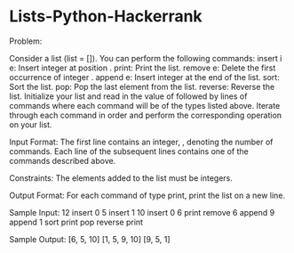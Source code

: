 # Lists-Python-Hackerrank

Problem:

Consider a list (list = []). You can perform the following commands:
insert i e: Insert integer  at position .
print: Print the list.
remove e: Delete the first occurrence of integer .
append e: Insert integer  at the end of the list.
sort: Sort the list.
pop: Pop the last element from the list.
reverse: Reverse the list.
Initialize your list and read in the value of  followed by  lines of commands where each command will be of the  types listed above. Iterate through each command in order and perform the corresponding operation on your list.

Input Format:
The first line contains an integer, , denoting the number of commands.
Each line  of the  subsequent lines contains one of the commands described above.

Constraints:
The elements added to the list must be integers.

Output Format:
For each command of type print, print the list on a new line.

Sample Input:
12
insert 0 5
insert 1 10
insert 0 6
print
remove 6
append 9
append 1
sort
print
pop
reverse
print

Sample Output:
[6, 5, 10]
[1, 5, 9, 10]
[9, 5, 1]
